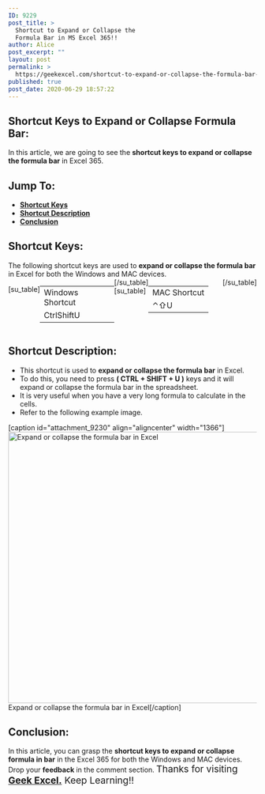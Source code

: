 ```yaml
---
ID: 9229
post_title: >
  Shortcut to Expand or Collapse the
  Formula Bar in MS Excel 365!!
author: Alice
post_excerpt: ""
layout: post
permalink: >
  https://geekexcel.com/shortcut-to-expand-or-collapse-the-formula-bar-in-ms-excel-365/
published: true
post_date: 2020-06-29 18:57:22
---
```

<h2>Shortcut Keys to Expand or Collapse Formula Bar:</h2>
In this article, we are going to see the <strong>shortcut keys to expand or collapse the formula bar</strong> in Excel 365.
<h2>Jump To:</h2>
<ul>
 	<li><strong><a href="#1">Shortcut Keys</a></strong></li>
 	<li><strong><a href="#2">Shortcut Description</a></strong></li>
 	<li><strong><a href="#3">Conclusion</a></strong></li>
</ul>
<h2 id="1">Shortcut Keys:</h2>
The following shortcut keys are used to <strong>expand or collapse the formula bar</strong> in Excel for both the Windows and MAC devices.
<div style="display: flex;">

[su_table]
<table>
<tbody>
<tr>
<td>Windows Shortcut</td>
</tr>
<tr>
<td style="display: flex;"><span class="key-flex"><span class="win-key" style="width: 120px;"><span class="custom-span-key">Ctrl</span></span></span><span class="key-flex"><span class="win-key" style="width: 120px;"><span class="custom-span-key">Shift</span></span></span><span class="key-flex"><span class="win-key"><span class="custom-span-key">U</span></span></span></td>
</tr>
</tbody>
</table>
[/su_table]
[su_table]
<table style="float: right;">
<tbody>
<tr>
<td>MAC Shortcut</td>
</tr>
<tr>
<td style="display: flex;"><span class="key-flex"><span class="mac-key"><span class="custom-span-key">⌃</span></span></span><span class="key-flex"><span class="mac-key"><span class="custom-span-key">⇧</span></span></span><span class="key-flex"><span class="mac-key"><span class="custom-span-key">U</span></span></span></td>
</tr>
</tbody>
</table>
[/su_table]

</div>
<h2 id="2">Shortcut Description:</h2>
<ul>
 	<li>This shortcut is used to <strong>expand or collapse the formula bar</strong> in Excel.</li>
 	<li>To do this, you need to press <strong>( CTRL + SHIFT + U )</strong> keys and it will expand or collapse the formula bar in the spreadsheet.</li>
 	<li>It is very useful when you have a very long formula to calculate in the cells.</li>
 	<li>Refer to the following example image.</li>
</ul>
[caption id="attachment_9230" align="aligncenter" width="1366"]<img class="size-full wp-image-9230" src="https://geekexcel.com/wp-content/uploads/2020/06/ezgif.com-optimize-78.gif" alt="Expand or collapse the formula bar in Excel" width="1366" height="549" /> Expand or collapse the formula bar in Excel[/caption]
<h2 id="3">Conclusion:</h2>
In this article, you can grasp the <strong>shortcut keys to expand or collapse formula in bar</strong> in the Excel 365 for both the Windows and MAC devices. Drop your <strong>feedback</strong> in the comment section. <span style="font-size: 19px;">Thanks for visiting <strong><a href="https://geekexcel.com/">Geek Excel.</a></strong> Keep Learning!!</span>